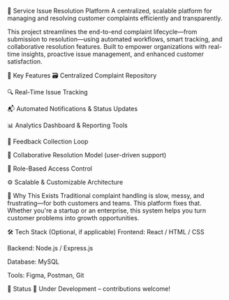 🔧 Service Issue Resolution Platform
A centralized, scalable platform for managing and resolving customer complaints efficiently and transparently.

This project streamlines the end-to-end complaint lifecycle—from submission to resolution—using automated workflows, smart tracking, and collaborative resolution features. Built to empower organizations with real-time insights, proactive issue management, and enhanced customer satisfaction.

🚀 Key Features
🗃️ Centralized Complaint Repository

🔍 Real-Time Issue Tracking

📬 Automated Notifications & Status Updates

📊 Analytics Dashboard & Reporting Tools

🔄 Feedback Collection Loop

🧠 Collaborative Resolution Model (user-driven support)

🔐 Role-Based Access Control

⚙️ Scalable & Customizable Architecture

🎯 Why This Exists
Traditional complaint handling is slow, messy, and frustrating—for both customers and teams. This platform fixes that. Whether you're a startup or an enterprise, this system helps you turn customer problems into growth opportunities.

🛠️ Tech Stack (Optional, if applicable)
Frontend: React / HTML / CSS

Backend: Node.js / Express.js

Database: MySQL

Tools: Figma, Postman, Git

🧪 Status
🚧 Under Development – contributions welcome!
